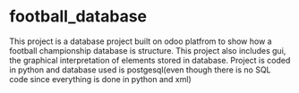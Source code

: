 # football_database
This project is a database project built on odoo platfrom to show how a football championship database is structure.
This project also includes gui, the graphical interpretation of elements stored in database. 
Project is coded in python and database used is postgesql(even though there is no SQL code since everything is done in python and xml)
